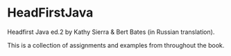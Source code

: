 # HeadFirstJava

Headfirst Java ed.2 by Kathy Sierra & Bert Bates (in Russian translation).

This is a collection of assignments and examples from throughout the book.
